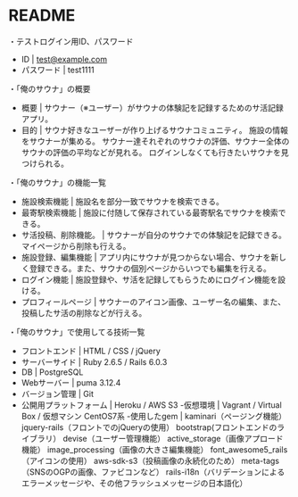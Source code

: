 # README

・テストログイン用ID、パスワード
- ID | 
test@example.com
- パスワード | 
test1111

・「俺のサウナ」の概要
- 概要 | 
サウナー（※ユーザー）がサウナの体験記を記録するためのサ活記録アプリ。
- 目的 | 
サウナ好きなユーザーが作り上げるサウナコミュニティ。
施設の情報をサウナーが集める。
サウナー達それぞれのサウナの評価、サウナー全体のサウナの評価の平均などが見れる。
ログインしなくても行きたいサウナを見つけられる。

・「俺のサウナ」の機能一覧
- 施設検索機能 | 
施設名を部分一致でサウナを検索できる。
- 最寄駅検索機能 | 
施設に付随して保存されている最寄駅名でサウナを検索できる。
- サ活投稿、削除機能。 | 
サウナーが自分のサウナでの体験記を記録できる。マイページから削除も行える。
- 施設登録、編集機能 | 
アプリ内にサウナが見つからない場合、サウナを新しく登録できる。また、サウナの個別ページからいつでも編集を行える。
- ログイン機能 | 
施設登録や、サ活を記録してもらうためにログイン機能を設ける。
- プロフィールページ | 
サウナーのアイコン画像、ユーザー名の編集、また、投稿したサ活の削除などが行える。

・「俺のサウナ」で使用してる技術一覧
- フロントエンド | 
HTML / CSS / jQuery
- サーバーサイド | 
Ruby 2.6.5 / Rails 6.0.3
- DB | 
PostgreSQL
- Webサーバー | 
puma 3.12.4
- バージョン管理 | 
Git
- 公開用プラットフォーム | 
Heroku / AWS S3
-仮想環境 | 
Vagrant / Virtual Box / 仮想マシン CentOS7系
-使用したgem | 
kaminari（ページング機能）
jquery-rails（フロントでのjQueryの使用）
bootstrap(フロントエンドのライブラリ）
devise（ユーザー管理機能）
active_storage（画像アプロード機能）
image_processing（画像の大きさ編集機能）
font_awesome5_rails（アイコンの使用）
aws-sdk-s3（投稿画像の永続化のため）
meta-tags（SNSのOGPの画像、ファビコンなど）
rails-i18n（バリデーションによるエラーメッセージや、その他フラッシュメッセージの日本語化）
